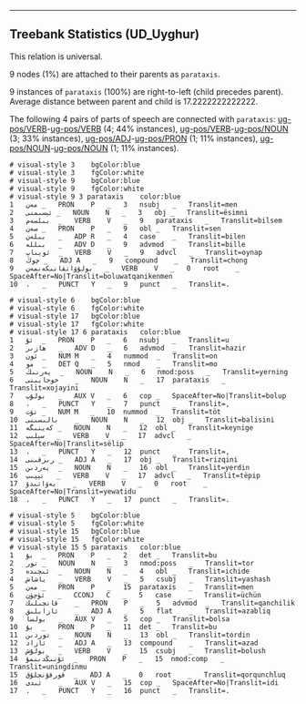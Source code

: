 

--------------------------------------------------------------------------------

## Treebank Statistics (UD_Uyghur)

This relation is universal.

9 nodes (1%) are attached to their parents as `parataxis`.

9 instances of `parataxis` (100%) are right-to-left (child precedes parent).
Average distance between parent and child is 17.2222222222222.

The following 4 pairs of parts of speech are connected with `parataxis`: [ug-pos/VERB]()-[ug-pos/VERB]() (4; 44% instances), [ug-pos/VERB]()-[ug-pos/NOUN]() (3; 33% instances), [ug-pos/ADJ]()-[ug-pos/PRON]() (1; 11% instances), [ug-pos/NOUN]()-[ug-pos/NOUN]() (1; 11% instances).


~~~ conllu
# visual-style 3	bgColor:blue
# visual-style 3	fgColor:white
# visual-style 9	bgColor:blue
# visual-style 9	fgColor:white
# visual-style 9 3 parataxis	color:blue
1	مەن	_	PRON	P	_	3	nsubj	_	Translit=men
2	ئېسىمنى	_	NOUN	N	_	3	obj	_	Translit=ësimni
3	بىلسەم	_	VERB	V	_	9	parataxis	_	Translit=bilsem
4	سەن	_	PRON	P	_	9	obl	_	Translit=sen
5	بىلەن	_	ADP	R	_	4	case	_	Translit=bilen
6	بىللە	_	ADV	D	_	9	advmod	_	Translit=bille
7	ئويناپ	_	VERB	V	_	9	advcl	_	Translit=oynap
8	چوڭ	_	ADJ	A	_	9	compound	_	Translit=chong
9	بولۇۋاتقانىكەنمەن	_	VERB	V	_	0	root	_	SpaceAfter=No|Translit=boluwatqanikenmen
10	.	_	PUNCT	Y	_	9	punct	_	Translit=.

~~~


~~~ conllu
# visual-style 6	bgColor:blue
# visual-style 6	fgColor:white
# visual-style 17	bgColor:blue
# visual-style 17	fgColor:white
# visual-style 17 6 parataxis	color:blue
1	ئۇ	_	PRON	P	_	6	nsubj	_	Translit=u
2	ھازىر	_	ADV	D	_	6	advmod	_	Translit=hazir
3	ئون	_	NUM	M	_	4	nummod	_	Translit=on
4	مو	_	DET	Q	_	5	nmod	_	Translit=mo
5	يەرنىڭ	_	NOUN	N	_	6	nmod:poss	_	Translit=yerning
6	خوجايىنى	_	NOUN	N	_	17	parataxis	_	Translit=xojayini
7	بولۇپ	_	AUX	V	_	6	cop	_	SpaceAfter=No|Translit=bolup
8	،	_	PUNCT	Y	_	7	punct	_	Translit=,
9	تۆت	_	NUM	M	_	10	nummod	_	Translit=töt
10	بالىسىنى	_	NOUN	N	_	12	obj	_	Translit=balisini
11	كەينىگە	_	NOUN	N	_	12	obl	_	Translit=keynige
12	سېلىپ	_	VERB	V	_	17	advcl	_	SpaceAfter=No|Translit=sëlip
13	،	_	PUNCT	Y	_	12	punct	_	Translit=,
14	رىزقىنى	_	ADJ	A	_	17	obj	_	Translit=rizqini
15	يەردىن	_	NOUN	N	_	16	obl	_	Translit=yerdin
16	تېپىپ	_	VERB	V	_	17	advcl	_	Translit=tëpip
17	يەۋاتىدۇ	_	VERB	V	_	0	root	_	SpaceAfter=No|Translit=yewatidu
18	.	_	PUNCT	Y	_	17	punct	_	Translit=.

~~~


~~~ conllu
# visual-style 5	bgColor:blue
# visual-style 5	fgColor:white
# visual-style 15	bgColor:blue
# visual-style 15	fgColor:white
# visual-style 15 5 parataxis	color:blue
1	بۇ	_	PRON	P	_	2	det	_	Translit=bu
2	تور	_	NOUN	N	_	3	nmod:poss	_	Translit=tor
3	ئىچىدە	_	NOUN	N	_	4	obl	_	Translit=ichide
4	ياشاش	_	VERB	V	_	5	csubj	_	Translit=yashash
5	مەن	_	PRON	P	_	15	parataxis	_	Translit=men
6	ئۈچۈن	_	CCONJ	C	_	5	case	_	Translit=üchün
7	قانچىلىك	_	PRON	P	_	5	advmod	_	Translit=qanchilik
8	ئازابلىق	_	ADJ	A	_	5	flat	_	Translit=azabliq
9	بولسا	_	AUX	V	_	5	cop	_	Translit=bolsa
10	بۇ	_	PRON	P	_	11	det	_	Translit=bu
11	توردىن	_	NOUN	N	_	13	obl	_	Translit=tordin
12	ئازاد	_	ADJ	A	_	13	compound	_	Translit=azad
13	بولۇش	_	VERB	V	_	15	csubj	_	Translit=bolush
14	ئۇنىڭدىنمۇ	_	PRON	P	_	15	nmod:comp	_	Translit=uningdinmu
15	قورقۇنچلۇق	_	ADJ	A	_	0	root	_	Translit=qorqunchluq
16	ئىدى	_	AUX	V	_	15	cop	_	SpaceAfter=No|Translit=idi
17	.	_	PUNCT	Y	_	16	punct	_	Translit=.

~~~


